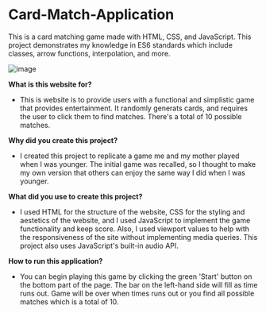 # Card-Match-Application
This is a card matching game made with HTML, CSS, and JavaScript. This project demonstrates my knowledge in ES6 standards which include classes, arrow functions, interpolation, and more.

![image](https://user-images.githubusercontent.com/60676195/132781268-8dc6f456-e6ea-40bc-877c-3bbd3db6d0e0.png)

<b>What is this website for?</b>
-   This is website is to provide users with a functional and simplistic game that provides entertainment. It randomly generats cards, and requires the user to click them to find matches. There's a total of 10 possible matches.


<b>Why did you create this project?</b>
-   I created this project to replicate a game me and my mother played when I was younger. The initial game was recalled, so I thought to make my own version that others can enjoy the same way I did when I was younger.
   

<b>What did you use to create this project?</b>
-   I used HTML for the structure of the website, CSS for the styling and aestetics of the website, and I used JavaScript to implement the game functionality and keep score. Also, I used viewport values to help with the responsiveness of the site without implementing media queries. This project also uses JavaScript's built-in audio API.
   

<b>How to run this application?</b>
-   You can begin playing this game by clicking the green 'Start' button on the bottom part of the page. The bar on the left-hand side will fill as time runs out. Game will be over when times runs out or you find all possible matches which is a total of 10.

